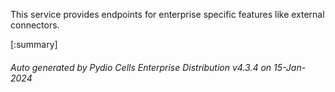 






This service provides endpoints for enterprise specific features like external connectors.

[:summary]

###### Auto generated by Pydio Cells Enterprise Distribution v4.3.4 on 15-Jan-2024
